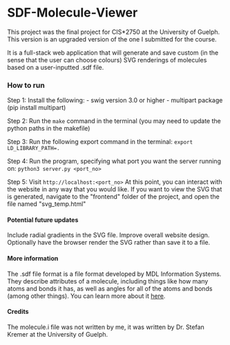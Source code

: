 # SDF-Molecule-Viewer

This project was the final project for CIS*2750 at the University of Guelph. 
This version is an upgraded version of the one I submitted for the course. 

It is a full-stack web application that will generate and save custom (in the sense that the user can choose colours) SVG renderings of molecules based on a user-inputted .sdf file. 

### How to run

Step 1:
    Install the following:
    - swig version 3.0 or higher
    - multipart package (pip install multipart)

Step 2:
    Run the ```make``` command in the terminal (you may need to update the python paths in the makefile)

Step 3:
    Run the following export command in the terminal:
       ```export LD_LIBRARY_PATH=.```

Step 4:
    Run the program, specifying what port you want the server running on:
    ```python3 server.py <port_no>```

Step 5:
    Visit ```http://localhost:<port_no>``` 
At this point, you can interact with the website in any way that you would like. If you want to view the SVG that is generated, navigate to the "frontend" folder of the project, and open the file named "svg_temp.html"


#### Potential future updates
Include radial gradients in the SVG file. 
Improve overall website design. 
Optionally have the browser render the SVG rather than save it to a file. 


#### More information
The .sdf file format is a file format developed by MDL Information Systems. They describe attributes of a molecule, including things like how many atoms and bonds it has, as well as angles for all of the atoms and bonds (among other things). 
You can learn more about it <a href="https://en.wikipedia.org/wiki/Chemical_table_file#SDF">here</a>.

#### Credits
The molecule.i file was not written by me, it was written by Dr. Stefan Kremer at the University of Guelph. 
